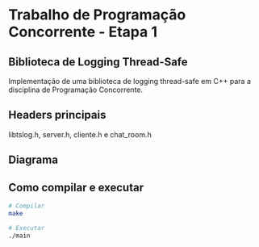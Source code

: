 # Trabalho de Programação Concorrente - Etapa 1

## Biblioteca de Logging Thread-Safe

Implementação de uma biblioteca de logging thread-safe em C++ para a disciplina de Programação Concorrente.

## Headers principais

libtslog.h, server.h, cliente.h e chat_room.h

## Diagrama

## Como compilar e executar

```bash
# Compilar
make

# Executar
./main
